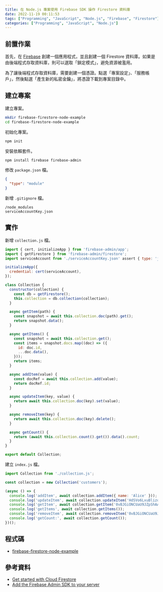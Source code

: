 ```yaml
---
title: 在 Node.js 專案使用 Firebase SDK 操作 Firestore 資料庫
date: 2022-11-19 00:11:53
tags: ["Programming", "JavaScript", "Node.js", "Firebase", "Firestore"]
categories: ["Programming", "JavaScript", "Node.js"]
---
```


## 前置作業

首先，在 [Firebase](https://console.firebase.google.com/) 創建一個應用程式，並且創建一個 Firestore 資料庫。如果是由後端程式存取資料庫，則可以選取「鎖定模式」，避免資源被濫用。

為了讓後端程式存取資料庫，需要創建一個憑證。點選「專案設定」、「服務帳戶」，然後點選「產生新的私密金鑰」，將憑證下載到專案目錄中。

## 建立專案

建立專案。

```bash
mkdir firebase-firestore-node-example
cd firebase-firestore-node-example
```

初始化專案。

```bash
npm init
```

安裝依賴套件。

```bash
npm install firebase firebase-admin
```

修改 `package.json` 檔。

```json
{
  "type": "module"
}
```

新增 `.gitignore` 檔。

```env
/node_modules
serviceAccountKey.json
```

## 實作

新增 `collection.js` 檔。

```js
import { cert, initializeApp } from 'firebase-admin/app';
import { getFirestore } from 'firebase-admin/firestore';
import serviceAccount from './serviceAccountKey.json' assert { type: 'json' };

initializeApp({
  credential: cert(serviceAccount),
});

class Collection {
  constructor(collection) {
    const db = getFirestore();
    this.collection = db.collection(collection);
  }

  async getItem(path) {
    const snapshot = await this.collection.doc(path).get();
    return snapshot.data();
  }

  async getItems() {
    const snapshot = await this.collection.get();
    const items = snapshot.docs.map((doc) => ({
      id: doc.id,
      ...doc.data(),
    }));
    return items;
  }

  async addItem(value) {
    const docRef = await this.collection.add(value);
    return docRef.id;
  }

  async updateItem(key, value) {
    return await this.collection.doc(key).set(value);
  }

  async removeItem(key) {
    return await this.collection.doc(key).delete();
  }

  async getCount() {
    return (await this.collection.count().get()).data().count;
  }
}

export default Collection;
```

建立 `index.js` 檔。

```js
import Collection from './collection.js';

const collection = new Collection('customers');

(async () => {
  console.log('addItem', await collection.addItem({ name: 'Alice' }));
  console.log('updateItem', await collection.updateItem('HdSVo6LxuBlizdgY3jTd', { name: 'Bob' }));
  console.log('getItem', await collection.getItem('0vBJGiONCUaU9JZpShAA'));
  console.log('getItems', await collection.getItems());
  console.log('removeItem', await collection.removeItem('0vBJGiONCUaU9JZpShAA'));
  console.log('getCount:', await collection.getCount());
})();
```

## 程式碼

- [firebase-firestore-node-example](https://github.com/memochou1993/firebase-firestore-node-example)

## 參考資料

- [Get started with Cloud Firestore](https://firebase.google.com/docs/firestore/quickstart)
- [Add the Firebase Admin SDK to your server](https://firebase.google.com/docs/admin/setup)
